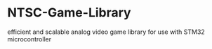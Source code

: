 # NTSC-Game-Library
efficient and scalable analog video game library for use with STM32 microcontroller
